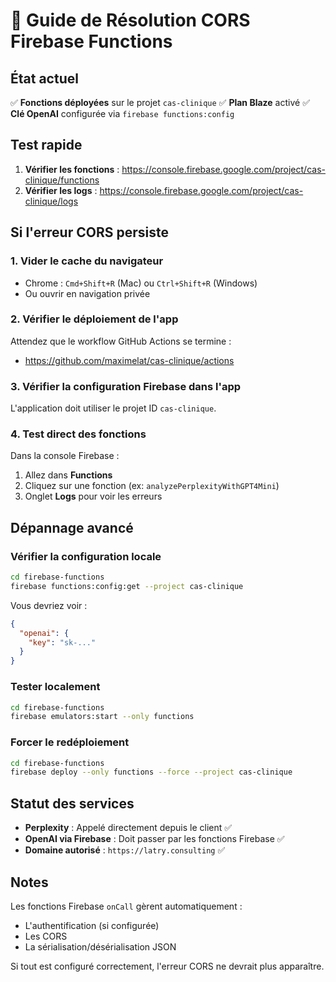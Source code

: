 # 🔧 Guide de Résolution CORS Firebase Functions

## État actuel

✅ **Fonctions déployées** sur le projet `cas-clinique`
✅ **Plan Blaze** activé
✅ **Clé OpenAI** configurée via `firebase functions:config`

## Test rapide

1. **Vérifier les fonctions** : https://console.firebase.google.com/project/cas-clinique/functions
2. **Vérifier les logs** : https://console.firebase.google.com/project/cas-clinique/logs

## Si l'erreur CORS persiste

### 1. Vider le cache du navigateur
- Chrome : `Cmd+Shift+R` (Mac) ou `Ctrl+Shift+R` (Windows)
- Ou ouvrir en navigation privée

### 2. Vérifier le déploiement de l'app
Attendez que le workflow GitHub Actions se termine :
- https://github.com/maximelat/cas-clinique/actions

### 3. Vérifier la configuration Firebase dans l'app
L'application doit utiliser le projet ID `cas-clinique`.

### 4. Test direct des fonctions
Dans la console Firebase :
1. Allez dans **Functions**
2. Cliquez sur une fonction (ex: `analyzePerplexityWithGPT4Mini`)
3. Onglet **Logs** pour voir les erreurs

## Dépannage avancé

### Vérifier la configuration locale
```bash
cd firebase-functions
firebase functions:config:get --project cas-clinique
```

Vous devriez voir :
```json
{
  "openai": {
    "key": "sk-..."
  }
}
```

### Tester localement
```bash
cd firebase-functions
firebase emulators:start --only functions
```

### Forcer le redéploiement
```bash
cd firebase-functions
firebase deploy --only functions --force --project cas-clinique
```

## Statut des services

- **Perplexity** : Appelé directement depuis le client ✅
- **OpenAI via Firebase** : Doit passer par les fonctions Firebase ✅
- **Domaine autorisé** : `https://latry.consulting` ✅

## Notes

Les fonctions Firebase `onCall` gèrent automatiquement :
- L'authentification (si configurée)
- Les CORS
- La sérialisation/désérialisation JSON

Si tout est configuré correctement, l'erreur CORS ne devrait plus apparaître. 